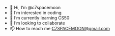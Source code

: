 - 👋 Hi, I’m @c7spacemoon
- 👀 I’m interested in coding
- 🌱 I’m currently learning CS50
- 💞️ I’m looking to collaborate 
- 📫 How to reach me C7SPACEMOON@gmail.com

<!---
c7spacemoon/c7spacemoon is a ✨ special ✨ repository because its `README.md` (this file) appears on your GitHub profile.
You can click the Preview link to take a look at your changes.
--->
